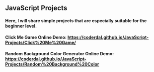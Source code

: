 
## JavaScript Projects

#### Here, I will share simple projects that are especially suitable for the beginner level.

#### Click Me Game Online Demo: https://coderdal.github.io/JavaScript-Projects/Click%20Me%20Game/

#### Random Background Color Generator Online Demo: https://coderdal.github.io/JavaScript-Projects/Random%20Background%20Color
